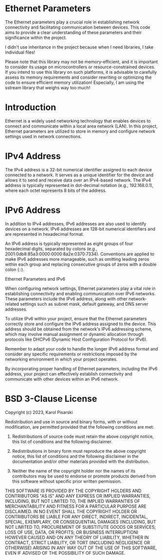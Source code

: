 # Ethernet Parameters
The Ethernet parameters play a crucial role in establishing network connectivity and facilitating communication between devices. This code aims to provide a clear understanding of these parameters and their significance within the project.

I didn't use inheritance in the project because when I need libraries, I take individual files!

Please note that this library may not be memory-efficient, and it is important to consider its usage on microcontrollers or resource-constrained devices. If you intend to use this library on such platforms, it is advisable to carefully assess its memory requirements and consider rewriting or optimizing the code to ensure efficient memory utilization! Especially, I am using the sstream library that weighs way too much!

# Introduction
Ethernet is a widely used networking technology that enables devices to connect and communicate within a local area network (LAN). In this project, Ethernet parameters are utilized to store in memory and configure network settings used in network connections.

# IPv4 Address
The IPv4 address is a 32-bit numerical identifier assigned to each device connected to a network. It serves as a unique identifier for the device and allows it to send and receive data over an IPv4-based network. The IPv4 address is typically represented in dot-decimal notation (e.g., 192.168.0.1), where each octet represents 8 bits of the address.

# IPv6 Address

In addition to IPv4 addresses, IPv6 addresses are also used to identify devices on a network. IPv6 addresses are 128-bit numerical identifiers and are represented in hexadecimal format.

An IPv6 address is typically represented as eight groups of four hexadecimal digits, separated by colons (e.g., 2001:0db8:85a3:0000:0000:8a2e:0370:7334). Conventions are applied to make IPv6 addresses more manageable, such as omitting leading zeros within each group and replacing consecutive groups of zeros with a double colon (::).

Ethernet Parameters and IPv6

When configuring network settings, Ethernet parameters play a vital role in establishing connectivity and enabling communication over IPv6 networks. These parameters include the IPv6 address, along with other network-related settings such as subnet mask, default gateway, and DNS server addresses.

To utilize IPv6 within your project, ensure that the Ethernet parameters correctly store and configure the IPv6 address assigned to the device. This address should be obtained from the network's IPv6 addressing scheme, which may involve manual assignment or dynamic allocation through protocols like DHCPv6 (Dynamic Host Configuration Protocol for IPv6).

Remember to adapt your code to handle the longer IPv6 address format and consider any specific requirements or restrictions imposed by the networking environment in which your project operates.

By incorporating proper handling of Ethernet parameters, including the IPv6 address, your project can effectively establish connectivity and communicate with other devices within an IPv6 network.

# BSD 3-Clause License

Copyright (c) 2023, Karol Pisarski

Redistribution and use in source and binary forms, with or without
modification, are permitted provided that the following conditions are met:

1. Redistributions of source code must retain the above copyright notice, this
   list of conditions and the following disclaimer.

2. Redistributions in binary form must reproduce the above copyright notice,
   this list of conditions and the following disclaimer in the documentation
   and/or other materials provided with the distribution.

3. Neither the name of the copyright holder nor the names of its
   contributors may be used to endorse or promote products derived from
   this software without specific prior written permission.

THIS SOFTWARE IS PROVIDED BY THE COPYRIGHT HOLDERS AND CONTRIBUTORS "AS IS"
AND ANY EXPRESS OR IMPLIED WARRANTIES, INCLUDING, BUT NOT LIMITED TO, THE
IMPLIED WARRANTIES OF MERCHANTABILITY AND FITNESS FOR A PARTICULAR PURPOSE ARE
DISCLAIMED. IN NO EVENT SHALL THE COPYRIGHT HOLDER OR CONTRIBUTORS BE LIABLE
FOR ANY DIRECT, INDIRECT, INCIDENTAL, SPECIAL, EXEMPLARY, OR CONSEQUENTIAL
DAMAGES (INCLUDING, BUT NOT LIMITED TO, PROCUREMENT OF SUBSTITUTE GOODS OR
SERVICES; LOSS OF USE, DATA, OR PROFITS; OR BUSINESS INTERRUPTION) HOWEVER
CAUSED AND ON ANY THEORY OF LIABILITY, WHETHER IN CONTRACT, STRICT LIABILITY,
OR TORT (INCLUDING NEGLIGENCE OR OTHERWISE) ARISING IN ANY WAY OUT OF THE USE
OF THIS SOFTWARE, EVEN IF ADVISED OF THE POSSIBILITY OF SUCH DAMAGE.
